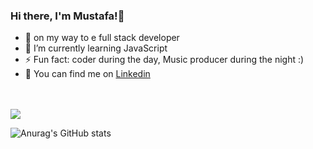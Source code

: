  


### Hi there, I'm Mustafa!👋       
    
- 🔭 on my way to e full stack developer                                                 
- 🌱 I’m currently learning JavaScript 
- ⚡ Fun fact: coder during the day, Music producer during the night :)
- 🧐 You can find me on <a href="https://www.linkedin.com/in/mustafa-sh-3707a1217">Linkedin</a> 

<br>
<br>
<img align="center" src="https://github-readme-stats.vercel.app/api/top-langs/?username=MustafaSh&theme=blue-green" />

![Anurag's GitHub stats](https://github-readme-stats.vercel.app/api?username=MustafaSh&show_icons=true&theme=blue-green)
